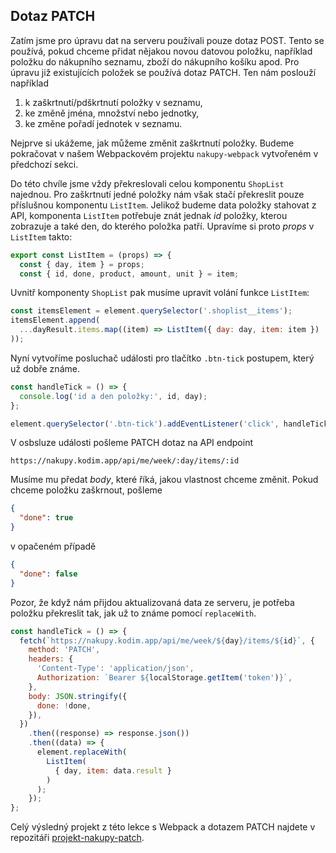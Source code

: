 ## Dotaz PATCH

Zatím jsme pro úpravu dat na serveru používali pouze dotaz POST. Tento se používá, pokud chceme přidat nějakou novou datovou položku, například položku do nákupního seznamu, zboží do nákupního košíku apod. Pro úpravu již existujících položek se používá dotaz PATCH. Ten nám poslouží například

1. k zaškrtnutí/pdškrtnutí položky v seznamu,
1. ke změně jména, množství nebo jednotky,
1. ke změne pořadí jednotek v seznamu.

Nejprve si ukážeme, jak můžeme změnit zaškrtnutí položky. Budeme pokračovat v našem Webpackovém projektu `nakupy-webpack` vytvořeném v předchozí sekci.

Do této chvíle jsme vždy překreslovali celou komponentu `ShopList` najednou. Pro zaškrtnutí jedné položky nám však stačí překreslit pouze příslušnou komponentu `ListItem`. Jelikož budeme data položky stahovat z API, komponenta `ListItem` potřebuje znát jednak _id_ položky, kterou zobrazuje a také den, do kterého položka patří. Upravíme si proto _props_ v `ListItem` takto:

```js
export const ListItem = (props) => {
  const { day, item } = props;
  const { id, done, product, amount, unit } = item;
```

Uvnitř komponenty `ShopList` pak musíme upravit volání funkce `ListItem`:

```js
const itemsElement = element.querySelector('.shoplist__items');
itemsElement.append(
  ...dayResult.items.map((item) => ListItem({ day: day, item: item })
));
```

Nyní vytvoříme posluchač události pro tlačítko `.btn-tick` postupem, který už dobře známe. 

```js
const handleTick = () => {
  console.log('id a den položky:', id, day);
};

element.querySelector('.btn-tick').addEventListener('click', handleTick);
```

V osbsluze události pošleme PATCH dotaz na API endpoint

```
https://nakupy.kodim.app/api/me/week/:day/items/:id
```

Musíme mu předat _body_, které říká, jakou vlastnost chceme změnit. Pokud chceme položku zaškrnout, pošleme

```json
{
  "done": true
}
```

v opačeném případě 

```json
{
  "done": false
}
```

Pozor, že když nám přijdou aktualizovaná data ze serveru, je potřeba položku překreslit tak, jak už to známe pomocí `replaceWith`.

```js
const handleTick = () => {
  fetch(`https://nakupy.kodim.app/api/me/week/${day}/items/${id}`, {
    method: 'PATCH',
    headers: {
      'Content-Type': 'application/json',
      Authorization: `Bearer ${localStorage.getItem('token')}`,
    },
    body: JSON.stringify({
      done: !done,
    }),
  })
    .then((response) => response.json())
    .then((data) => {
      element.replaceWith(
        ListItem(
          { day, item: data.result }
        )
      );
    });
};
```

Celý výsledný projekt z této lekce s Webpack a dotazem PATCH najdete v repozitáři [projekt-nakupy-patch](https://github.com/Czechitas-podklady-WEB/projekt-nakupy-patch).
